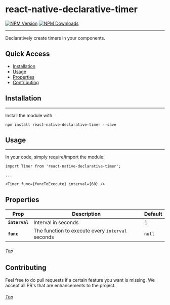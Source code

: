 # react-native-declarative-timer

[![NPM Version](https://img.shields.io/npm/v/react-native-declarative-timer.svg?style=flat)](https://www.npmjs.com/package/react-native-declarative-timer)
[![NPM Downloads](https://img.shields.io/npm/dm/react-native-declarative-timer.svg?style=flat)](https://www.npmjs.com/package/react-native-declarative-timer)

---
Declaratively create timers in your components. <a name='top'/>

## Quick Access
* <a href='#install'>Installation</a>
* <a href='#usage'>Usage</a>
* <a href='#properties'>Properties</a>
* <a href='#contributing'>Contributing</a>

## <a name='install'>Installation</a>
---
Install the module with:


```JS
npm install react-native-declarative-timer --save
```

## <a name='usage'>Usage</a>
---
In your code, simply require/import the module:

```JS
import Timer from 'react-native-declarative-timer';

...

<Timer func={funcToExecute} interval={60} />
```

## <a name='properties'>Properties</a>

| Prop | Description | Default |
|---|---|---|
|**`interval`**|Interval in seconds|1|
|**`func`**|The function to execute every `interval` seconds |`null`|

###### <a href='#top'>Top</a>

## <a name='#Contributing'>Contributing</a>
Feel free to do pull requests if a certain feature you want is missing.  We accept all PR's that are enhancements to the project.

###### <a href='#top'>Top</a>
